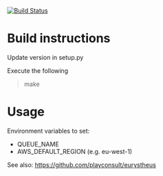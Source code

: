 [![Build Status](https://semaphoreci.com/api/v1/play/sthenelus/branches/master/badge.svg)](https://semaphoreci.com/play/sthenelus)

# Build instructions

Update version in setup.py

Execute the following
> make

# Usage

Environment variables to set:
* QUEUE_NAME
* AWS_DEFAULT_REGION (e.g. eu-west-1)

See also: https://github.com/playconsult/eurystheus

